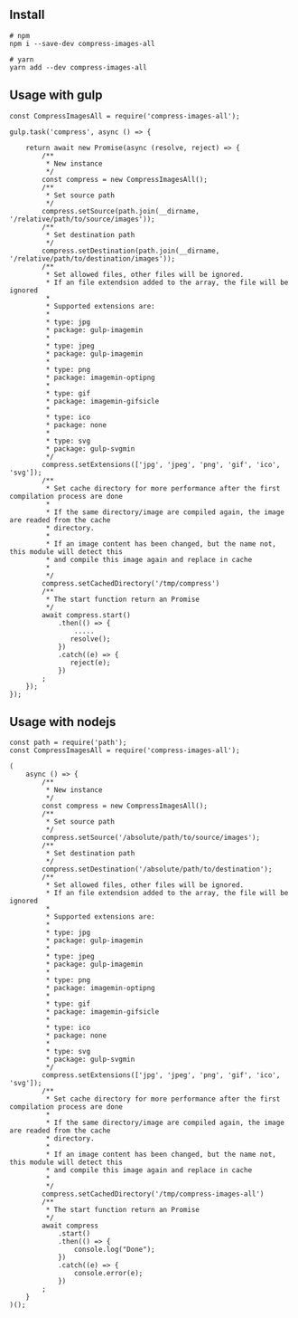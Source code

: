 ## Install

    # npm
    npm i --save-dev compress-images-all

    # yarn
    yarn add --dev compress-images-all

## Usage with gulp

    const CompressImagesAll = require('compress-images-all');

    gulp.task('compress', async () => {
        
        return await new Promise(async (resolve, reject) => {
            /**
             * New instance
             */
            const compress = new CompressImagesAll();
            /**
             * Set source path
             */
            compress.setSource(path.join(__dirname, '/relative/path/to/source/images'));
            /**
             * Set destination path
             */
            compress.setDestination(path.join(__dirname, '/relative/path/to/destination/images'));
            /**
             * Set allowed files, other files will be ignored.
             * If an file extendsion added to the array, the file will be ignored
             * 
             * Supported extensions are:
             * 
             * type: jpg
             * package: gulp-imagemin
             *  
             * type: jpeg 
             * package: gulp-imagemin
             * 
             * type: png 
             * package: imagemin-optipng
             * 
             * type: gif 
             * package: imagemin-gifsicle
             * 
             * type: ico 
             * package: none
             * 
             * type: svg
             * package: gulp-svgmin
             */
            compress.setExtensions(['jpg', 'jpeg', 'png', 'gif', 'ico', 'svg']);
            /**
             * Set cache directory for more performance after the first compilation process are done
             * 
             * If the same directory/image are compiled again, the image are readed from the cache
             * directory.
             * 
             * If an image content has been changed, but the name not, this module will detect this
             * and compile this image again and replace in cache
             * 
             */
            compress.setCachedDirectory('/tmp/compress')
            /**
             * The start function return an Promise
             */
            await compress.start()
                .then(() => {
                    .....
                   resolve();
                })
                .catch((e) => {
                   reject(e);
                })
            ;
        });
    });

## Usage with nodejs

    const path = require('path');
    const CompressImagesAll = require('compress-images-all');

    (
        async () => {
            /**
             * New instance
             */
            const compress = new CompressImagesAll();
            /**
             * Set source path
             */
            compress.setSource('/absolute/path/to/source/images');
            /**
             * Set destination path
             */
            compress.setDestination('/absolute/path/to/destination');
            /**
             * Set allowed files, other files will be ignored.
             * If an file extendsion added to the array, the file will be ignored
             * 
             * Supported extensions are:
             * 
             * type: jpg
             * package: gulp-imagemin
             *  
             * type: jpeg 
             * package: gulp-imagemin
             * 
             * type: png 
             * package: imagemin-optipng
             * 
             * type: gif 
             * package: imagemin-gifsicle
             * 
             * type: ico 
             * package: none
             * 
             * type: svg
             * package: gulp-svgmin
             */
            compress.setExtensions(['jpg', 'jpeg', 'png', 'gif', 'ico', 'svg']);
            /**
             * Set cache directory for more performance after the first compilation process are done
             * 
             * If the same directory/image are compiled again, the image are readed from the cache
             * directory.
             * 
             * If an image content has been changed, but the name not, this module will detect this
             * and compile this image again and replace in cache
             * 
             */
            compress.setCachedDirectory('/tmp/compress-images-all')
            /**
             * The start function return an Promise
             */
            await compress
                .start()
                .then(() => {
                    console.log("Done");
                })
                .catch((e) => {
                    console.error(e);
                })
            ;
        }
    )();

